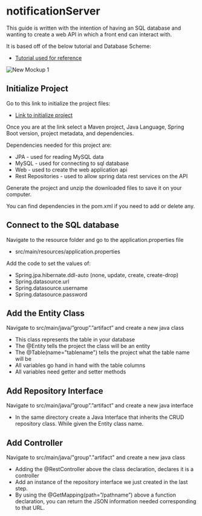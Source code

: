 # notificationServer

This guide is written with the intention of having an SQL database and wanting to create a web API in which a front end can interact with.

It is based off of the below tutorial and Database Scheme: 
  * [Tutorial used for reference](https://spring.io/guides/gs/accessing-data-mysql/)

![New Mockup 1](https://user-images.githubusercontent.com/33431089/57663656-bb12b900-75a9-11e9-96f7-30b1a9535297.png)

## Initialize Project

Go to this link to initialize the project files: 
  * [Link to initialize project](https://start.spring.io/)

Once you are at the link select a Maven project, Java Language, Spring Boot version, project metadata, and dependencies. 

Dependencies needed for this project are: 
  * JPA - used for reading MySQL data
  * MySQL - used for connecting to sql database
  * Web - used to create the web application api
  * Rest Repositories - used to allow spring data rest services on the API

Generate the project and unzip the downloaded files to save it on your computer.

You can find dependencies in the pom.xml if you need to add or delete any.

## Connect to the SQL database

Navigate to the resource folder and go to the application.properties file
  * src/main/resources/application.properties
  
Add the code to set the values of:
  * Spring.jpa.hibernate.ddl-auto (none, update, create, create-drop)
  * Spring.datasource.url
  * Spring.datasource.username
  * Spring.datasource.password

## Add the Entity Class

Navigate to src/main/java/”group”.”artifact” and create a new java class
  * This class represents the table in your database
  * The @Entity tells the project the class will be an entity
  * The @Table(name="tablename") tells the project what the table name will be
  * All variables go hand in hand with the table columns
  * All variables need getter and setter methods

## Add Repository Interface

Navigate to src/main/java/”group”.”artifact” and create a new java interface
  * In the same directory create a Java Interface that inherits the CRUD repository class. While given the Entity class     name.
  
## Add Controller

Navigate to src/main/java/"group"."artifact" and create a new java class
  * Adding the @RestController above the class declaration, declares it is a controller
  * Add an instance of the repository interface we just created in the last step.
  * By using the @GetMapping(path=”/pathname”) above a function declaration, you can return the JSON information needed corresponding to that URL.
